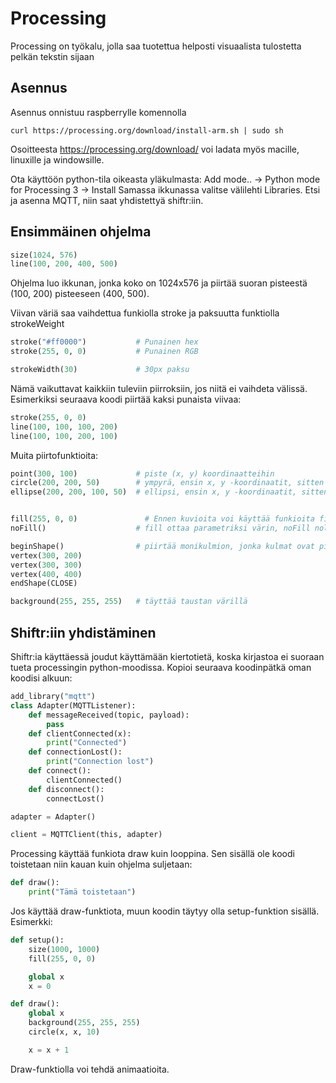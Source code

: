 # Processing
Processing on työkalu, jolla saa tuotettua helposti visuaalista tulostetta pelkän tekstin sijaan
## Asennus
Asennus onnistuu raspberrylle komennolla
```
curl https://processing.org/download/install-arm.sh | sudo sh
```
Osoitteesta https://processing.org/download/ voi ladata myös macille, linuxille ja windowsille.

Ota käyttöön python-tila oikeasta yläkulmasta: Add mode.. -> Python mode for Processing 3 -> Install
Samassa ikkunassa valitse välilehti Libraries. Etsi ja asenna MQTT, niin saat yhdistettyä shiftr:iin.

## Ensimmäinen ohjelma

```python
size(1024, 576)
line(100, 200, 400, 500)
```
Ohjelma luo ikkunan, jonka koko on 1024x576 ja piirtää suoran pisteestä (100, 200) pisteeseen (400, 500).

Viivan väriä saa vaihdettua funkiolla stroke ja paksuutta funktiolla strokeWeight
```python
stroke("#ff0000")           # Punainen hex
stroke(255, 0, 0)           # Punainen RGB

strokeWidth(30)             # 30px paksu
```
Nämä vaikuttavat kaikkiin tuleviin piirroksiin, jos niitä ei vaihdeta välissä. Esimerkiksi seuraava koodi piirtää kaksi punaista viivaa:
```python
stroke(255, 0, 0)
line(100, 100, 100, 200)
line(100, 100, 200, 100)
```

Muita piirtofunktioita:
```python
point(300, 100)             # piste (x, y) koordinaatteihin
circle(200, 200, 50)        # ympyrä, ensin x, y -koordinaatit, sitten säde
ellipse(200, 200, 100, 50)  # ellipsi, ensin x, y -koordinaatit, sitten leveys ja korkeus


fill(255, 0, 0)               # Ennen kuvioita voi käyttää funkioita fill ja noFill, jotka määräävät, täytetäänkö kuvio
noFill()                    # fill ottaa parametriksi värin, noFill nollaa kaiken, joten se ei tarvitse parametria

beginShape()                # piirtää monikulmion, jonka kulmat ovat pisteissä (300, 200), (300, 300) ja (400, 400)
vertex(300, 200)
vertex(300, 300)
vertex(400, 400)
endShape(CLOSE)

background(255, 255, 255)   # täyttää taustan värillä

```

## Shiftr:iin yhdistäminen

Shiftr:ia käyttäessä joudut käyttämään kiertotietä, koska kirjastoa ei suoraan tueta processingin python-moodissa. Kopioi seuraava koodinpätkä oman koodisi alkuun:
```python
add_library("mqtt")
class Adapter(MQTTListener):
    def messageReceived(topic, payload):
        pass
    def clientConnected(x):
        print("Connected")
    def connectionLost():
        print("Connection lost")
    def connect():
        clientConnected()
    def disconnect():
        connectLost()

adapter = Adapter()

client = MQTTClient(this, adapter)
```

Processing käyttää funkiota draw kuin looppina. Sen sisällä ole koodi toistetaan niin kauan kuin ohjelma suljetaan:
```python
def draw():
    print("Tämä toistetaan")
```
Jos käyttää draw-funktiota, muun koodin täytyy olla setup-funktion sisällä. Esimerkki:
```python
def setup():
    size(1000, 1000)
    fill(255, 0, 0)

    global x
    x = 0

def draw():
    global x
    background(255, 255, 255)
    circle(x, x, 10)

    x = x + 1
```
Draw-funktiolla voi tehdä animaatioita.


